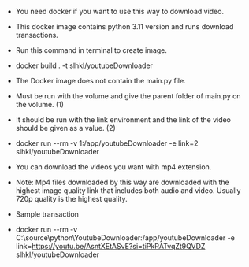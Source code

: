 - You need docker if you want to use this way to download video.
- This docker image contains python 3.11 version and runs download transactions.
- Run this command in terminal to create image.
- docker build . -t slhkl/youtubeDownloader

- The Docker image does not contain the main.py file.
- Must be run with the volume and give the parent folder of main.py on the volume. (1)
- It should be run with the link environment and the link of the video should be given as a value. (2) 
- docker run --rm -v 1:/app/youtubeDownloader -e link=2 slhkl/youtubeDownloader

- You can download the videos you want with mp4 extension.
- Note: Mp4 files downloaded by this way are downloaded with the highest image quality link that includes both audio and video. Usually 720p quality is the highest quality.

- Sample transaction
- docker run --rm -v C:\source\python\YoutubeDownloader:/app/youtubeDownloader -e link=https://youtu.be/AsntXEtASvE?si=tiPkRATvqZt9QVDZ slhkl/youtubeDownloader